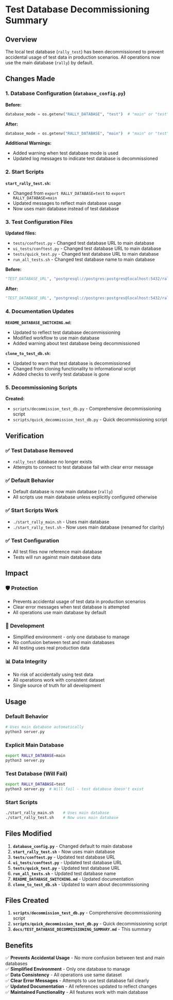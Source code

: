 # Test Database Decommissioning Summary

## Overview

The local test database (`rally_test`) has been decommissioned to prevent accidental usage of test data in production scenarios. All operations now use the main database (`rally`) by default.

## Changes Made

### 1. Database Configuration (`database_config.py`)

**Before:**
```python
database_mode = os.getenv("RALLY_DATABASE", "test")  # "main" or "test"
```

**After:**
```python
database_mode = os.getenv("RALLY_DATABASE", "main")  # "main" or "test"
```

**Additional Warnings:**
- Added warning when test database mode is used
- Updated log messages to indicate test database is decommissioned

### 2. Start Scripts

**`start_rally_test.sh`:**
- Changed from `export RALLY_DATABASE=test` to `export RALLY_DATABASE=main`
- Updated messages to reflect main database usage
- Now uses main database instead of test database

### 3. Test Configuration Files

**Updated files:**
- `tests/conftest.py` - Changed test database URL to main database
- `ui_tests/conftest.py` - Changed test database URL to main database  
- `tests/quick_test.py` - Changed test database URL to main database
- `run_all_tests.sh` - Changed test database name to main database

**Before:**
```python
"TEST_DATABASE_URL", "postgresql://postgres:postgres@localhost:5432/rally_test"
```

**After:**
```python
"TEST_DATABASE_URL", "postgresql://postgres:postgres@localhost:5432/rally"
```

### 4. Documentation Updates

**`README_DATABASE_SWITCHING.md`:**
- Updated to reflect test database decommissioning
- Modified workflow to use main database
- Added warning about test database being decommissioned

**`clone_to_test_db.sh`:**
- Updated to warn that test database is decommissioned
- Changed from cloning functionality to informational script
- Added checks to verify test database is gone

### 5. Decommissioning Scripts

**Created:**
- `scripts/decommission_test_db.py` - Comprehensive decommissioning script
- `scripts/quick_decommission_test_db.py` - Quick decommissioning script

## Verification

### ✅ **Test Database Removed**
- `rally_test` database no longer exists
- Attempts to connect to test database fail with clear error message

### ✅ **Default Behavior**
- Default database is now main database (`rally`)
- All scripts use main database unless explicitly configured otherwise

### ✅ **Start Scripts Work**
- `./start_rally_main.sh` - Uses main database
- `./start_rally_test.sh` - Now uses main database (renamed for clarity)

### ✅ **Test Configuration**
- All test files now reference main database
- Tests will run against main database data

## Impact

### 🛡️ **Protection**
- Prevents accidental usage of test data in production scenarios
- Clear error messages when test database is attempted
- All operations use main database by default

### 🔧 **Development**
- Simplified environment - only one database to manage
- No confusion between test and main databases
- All testing uses real production data

### 📊 **Data Integrity**
- No risk of accidentally using test data
- All operations work with consistent dataset
- Single source of truth for all development

## Usage

### **Default Behavior**
```bash
# Uses main database automatically
python3 server.py
```

### **Explicit Main Database**
```bash
export RALLY_DATABASE=main
python3 server.py
```

### **Test Database (Will Fail)**
```bash
export RALLY_DATABASE=test
python3 server.py  # Will fail - test database doesn't exist
```

### **Start Scripts**
```bash
./start_rally_main.sh    # Uses main database
./start_rally_test.sh    # Now uses main database
```

## Files Modified

1. **`database_config.py`** - Changed default to main database
2. **`start_rally_test.sh`** - Now uses main database
3. **`tests/conftest.py`** - Updated test database URL
4. **`ui_tests/conftest.py`** - Updated test database URL
5. **`tests/quick_test.py`** - Updated test database URL
6. **`run_all_tests.sh`** - Updated test database name
7. **`README_DATABASE_SWITCHING.md`** - Updated documentation
8. **`clone_to_test_db.sh`** - Updated to warn about decommissioning

## Files Created

1. **`scripts/decommission_test_db.py`** - Comprehensive decommissioning script
2. **`scripts/quick_decommission_test_db.py`** - Quick decommissioning script
3. **`docs/TEST_DATABASE_DECOMMISSIONING_SUMMARY.md`** - This summary

## Benefits

✅ **Prevents Accidental Usage** - No more confusion between test and main databases  
✅ **Simplified Environment** - Only one database to manage  
✅ **Data Consistency** - All operations use same dataset  
✅ **Clear Error Messages** - Attempts to use test database fail clearly  
✅ **Updated Documentation** - All references updated to reflect changes  
✅ **Maintained Functionality** - All features work with main database 